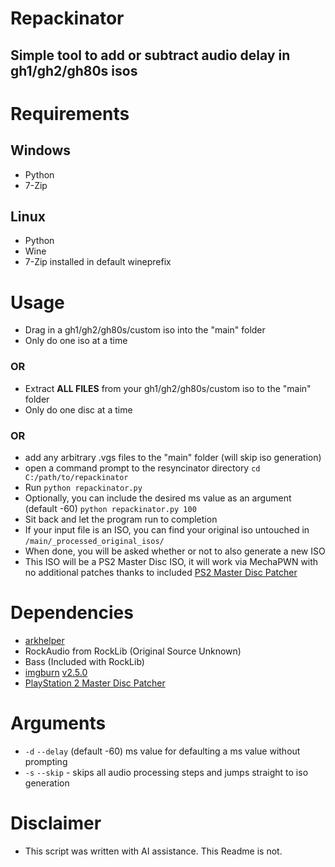 # Repackinator

## Simple tool to add or subtract audio delay in gh1/gh2/gh80s isos

# Requirements
## Windows
* Python
* 7-Zip
## Linux
* Python
* Wine
* 7-Zip installed in default wineprefix

# Usage
* Drag in a gh1/gh2/gh80s/custom iso into the "main" folder
* Only do one iso at a time
### OR
* Extract **ALL FILES** from your gh1/gh2/gh80s/custom iso to the "main" folder
* Only do one disc at a time
### OR
* add any arbitrary .vgs files to the "main" folder (will skip iso generation)
* open a command prompt to the resyncinator directory `cd C:/path/to/repackinator`
* Run `python repackinator.py`
* Optionally, you can include the desired ms value as an argument (default -60) `python repackinator.py 100`
* Sit back and let the program run to completion
* If your input file is an ISO, you can find your original iso untouched in `/main/_processed_original_isos/`
* When done, you will be asked whether or not to also generate a new ISO
* This ISO will be a PS2 Master Disc ISO, it will work via MechaPWN with no additional patches thanks to included [PS2 Master Disc Patcher](https://www.psx-place.com/threads/playstation-2-master-disc-patcher-for-mechapwn.36547/page-3#post-393254)

# Dependencies
* [arkhelper](https://github.com/PikminGuts92/Mackiloha)
* RockAudio from RockLib (Original Source Unknown)
* Bass (Included with RockLib)
* [imgburn](https://www.imgburn.com/index.php) [v2.5.0](http://www.oldversion.com/windows/imgburn-2-5-0-0)
* [PlayStation 2 Master Disc Patcher](https://www.psx-place.com/threads/playstation-2-master-disc-patcher-for-mechapwn.36547/page-3#post-393254)

# Arguments
* `-d` `--delay` (default -60) ms value for defaulting a ms value without prompting 
* `-s` `--skip` - skips all audio processing steps and jumps straight to iso generation

# Disclaimer
* This script was written with AI assistance. This Readme is not.